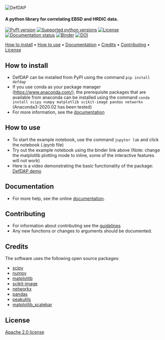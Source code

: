 ![DefDAP](https://defdap.readthedocs.io/en/latest/_images/logo.png)
#### A python library for correlating EBSD and HRDIC data.

[![PyPI version](https://img.shields.io/pypi/v/defdap "PyPI version")](https://pypi.org/project/defdap)
[![Supported python versions](https://img.shields.io/pypi/pyversions/defdap "Supported python versions")](https://pypi.org/project/defdap)
[![License](https://img.shields.io/github/license/mechmicroman/defdap "License")](https://github.com/MechMicroMan/DefDAP/blob/master/LICENSE)
[![Documentation status](https://readthedocs.org/projects/defdap/badge/?version=latest "Documentation status")](https://defdap.readthedocs.io/en/latest/?badge=latest)
[![Binder](https://mybinder.org/badge_logo.svg "Try on binder")](https://mybinder.org/v2/gh/MechMicroMan/DefDAP/master?filepath=notebooks/example_notebook.ipynb)
[![DOI](https://zenodo.org/badge/DOI/10.5281/zenodo.3688096.svg "DOI")](https://doi.org/10.5281/zenodo.3688096)

[How to install](#how-to-install "How to install") •
[How to use](#how-to-use "How to use") •
[Documentation](#documentation "Documentation") •
[Credits](#credits "Credits") •
[Contributing](#contributing "Contributing") •
[License](#license "License")

## How to install
- DefDAP can be installed from PyPI using the command `pip install defdap`
- If you use conda as your package manager (https://www.anaconda.com/), the prerequisite packages that are available from anaconda can be installed using the command `conda install scipy numpy matplotlib scikit-image pandas networkx` (Anaconda3-2020.02 has been tested)
- For more information, see the [documentation](https://defdap.readthedocs.io/en/latest/installation.html)

## How to use
- To start the example notebook, use the command `jupyter lab` and click the notebook (.ipynb file)
- Try out the example notebook using the binder link above (Note: change the matplotlib plotting mode to inline, some of the interactive features will not work)
- Here is a video demonstrating the basic functionality of the package: [DefDAP demo](http://www.youtube.com/watch?v=JIbc7F-nFSQ "DefDAP demo")

## Documentation
- For more help, see the online [documentation](https://defdap.readthedocs.io/).

## Contributing
- For information about contributing see the [guidelines](https://defdap.readthedocs.io/en/latest/contributing.html)
- Any new functions or changes to arguments should be documented.

## Credits
The software uses the following open source packages:

- [scipy](http://scipy.org/)
- [numpy](http://numpy.org/)
- [matplotlib](http://matplotlib.org/)
- [scikit-image](http://scikit-image.org/)
- [networkx](https://networkx.github.io/)
- [pandas](http://pandas.pydata.org)
- [peakutils](https://peakutils.readthedocs.io/en/latest/)
- [matplotlib_scalebar](https://pypi.org/project/matplotlib-scalebar/)

## License
[Apache 2.0 license](https://www.apache.org/licenses/LICENSE-2.0)
